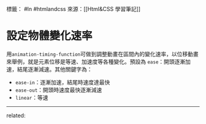 標籤： #ln #htmlandcss 
來源：[[Html&CSS 學習筆記]]

# 設定物體變化速率
用`animation-timing-function`可做到調整動畫在區間內的變化速率，以位移動畫來舉例，就是元素位移是等速、加速度等各種變化。預設為 `ease`：開頭逐漸加速，結尾逐漸減速。其他關鍵字為：

- `ease-in`：逐漸加速，結尾時速度達最快
- `ease-out`：開頭時速度最快逐漸減速
- `linear`：等速


---

related: